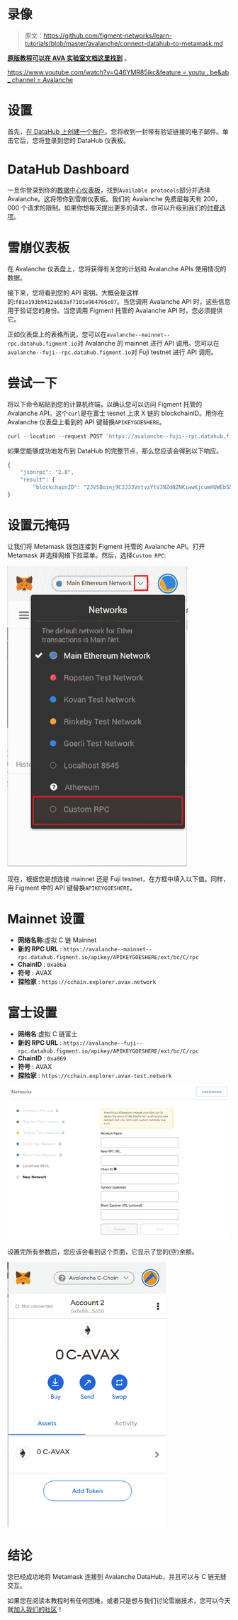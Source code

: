 # 录像

> 原文：<https://github.com/figment-networks/learn-tutorials/blob/master/avalanche/connect-datahub-to-metamask.md>

[**原版教程可以在 AVA 实验室文档这里找到**](https://docs.avax.network/build/tutorials/smart-digital-assets/integrate-figment-and-metamask) 。

[https://www.youtube.com/watch?v=Q46YMR85ikc&feature = youtu . be&ab _ channel = Avalanche](https://www.youtube.com/watch?v=Q46YMR85ikc&feature=youtu.be&ab_channel=Avalanche)

# 设置

首先，[在 DataHub 上创建一个账户](https://datahub.figment.io/sign_up?service=avalanche)。您将收到一封带有验证链接的电子邮件。单击它后，您将登录到您的 DataHub 仪表板。

# DataHub Dashboard

一旦你登录到你的[数据中心仪表板](https://datahub.figment.io/)，找到`Available protocols`部分并选择 Avalanche。这将带你到雪崩仪表板。我们的 Avalanche 免费层每天有 200，000 个请求的限制。如果你想每天提出更多的请求，你可以升级到我们的[付费选项](https://datahub.figment.io/services/avalanche/prices)。

# 雪崩仪表板

在 Avalanche 仪表盘上，您将获得有关您的计划和 Avalanche APIs 使用情况的数据。

接下来，您将看到您的 API 密钥。大概会是这样的:`f81e193b9412a683af7101e964766c07`。当您调用 Avalanche API 时，这些信息用于验证您的身份。当您调用 Figment 托管的 Avalanche API 时，您必须提供它。

正如仪表盘上的表格所说，您可以在`avalanche--mainnet--rpc.datahub.figment.io`对 Avalanche 的 mainnet 进行 API 调用。您可以在`avalanche--fuji--rpc.datahub.figment.io`对 Fuji testnet 进行 API 调用。

# 尝试一下

将以下命令粘贴到您的计算机终端，以确认您可以访问 Figment 托管的 Avalanche API。这个`curl`是在富士 tesnet 上求 X 链的 blockchainID。用你在 Avalanche 仪表盘上看到的 API 键替换`APIKEYGOESHERE`。

```js
curl --location --request POST 'https://avalanche--fuji--rpc.datahub.figment.io/apikey/APIKEYGOESHERE/ext/info' \--header 'Content-Type: application/json' \--data-raw '{    "jsonrpc":"2.0",    "id"     :1,    "method" :"info.getBlockchainID",    "params": {        "alias":"X"    }}' 
```

如果您能够成功地发布到 DataHub 的完整节点，那么您应该会得到以下响应。

```js
{ 
    "jsonrpc": "2.0",
    "result": {
        "blockchainID": "2JVSBoinj9C2J33VntvzYtVJNZdN2NKiwwKjcumHUWEb5DbBrm" },    "id": 1
}
```

# 设置元掩码

让我们将 Metamask 钱包连接到 Figment 托管的 Avalanche API。打开 Metamask 并选择网络下拉菜单。然后，选择`Custom RPC`:

![](img/774a45e81ae565a9f05940cb8e2016d0.png)

现在，根据您是想连接 mainnet 还是 Fuji testnet，在方框中填入以下值。同样，用 Figment 中的 API 键替换`APIKEYGOESHERE`。

# Mainnet 设置

*   **网络名称**:虚拟 C 链 Mainnet
*   **新的 RPC URL** : `https://avalanche--mainnet--rpc.datahub.figment.io/apikey/APIKEYGOESHERE/ext/bc/C/rpc`
*   **ChainID** : `0xa86a`
*   **符号** : AVAX
*   **探险家** : `https://cchain.explorer.avax.network`

# 富士设置

*   **网络名**:虚拟 C 链富士
*   **新的 RPC URL** : `https://avalanche--fuji--rpc.datahub.figment.io/apikey/APIKEYGOESHERE/ext/bc/C/rpc`
*   **ChainID** : `0xa869`
*   **符号** : AVAX
*   **探险家** : `https://cchain.explorer.avax-test.network`

![](img/446a370e71a42f00fa26776417e25e92.png)

设置完所有参数后，您应该会看到这个页面，它显示了您的(空)余额。

![](img/308076d9d038af097b1afcd0663dbe5f.png)

# 结论

您已经成功地将 Metamask 连接到 Avalanche DataHub，并且可以与 C 链无缝交互。

如果您在阅读本教程时有任何困难，或者只是想与我们讨论雪崩技术，您可以今天就[加入我们的社区](https://discord.gg/fszyM7K)！